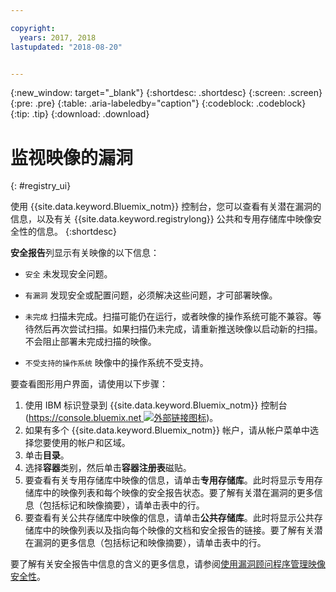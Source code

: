 ```yaml
---

copyright:
  years: 2017, 2018
lastupdated: "2018-08-20"


---
```


{:new_window: target="_blank"}
{:shortdesc: .shortdesc}
{:screen: .screen}
{:pre: .pre}
{:table: .aria-labeledby="caption"}
{:codeblock: .codeblock}
{:tip: .tip}
{:download: .download}


# 监视映像的漏洞
{: #registry_ui}

使用 {{site.data.keyword.Bluemix_notm}} 控制台，您可以查看有关潜在漏洞的信息，以及有关 {{site.data.keyword.registrylong}} 公共和专用存储库中映像安全性的信息。
{:shortdesc}

**安全报告**列显示有关映像的以下信息：
-   `安全` 未发现安全问题。
-   `有漏洞` 发现安全或配置问题，必须解决这些问题，才可部署映像。
-   `未完成` 扫描未完成。扫描可能仍在运行，或者映像的操作系统可能不兼容。等待然后再次尝试扫描。如果扫描仍未完成，请重新推送映像以启动新的扫描。不会阻止部署未完成扫描的映像。

-   `不受支持的操作系统` 映像中的操作系统不受支持。

要查看图形用户界面，请使用以下步骤：

1.  使用 IBM 标识登录到 {{site.data.keyword.Bluemix_notm}} 控制台 ([https://console.bluemix.net ![外部链接图标](../../icons/launch-glyph.svg "外部链接图标")](https://console.bluemix.net))。
2.  如果有多个 {{site.data.keyword.Bluemix_notm}} 帐户，请从帐户菜单中选择您要使用的帐户和区域。
3.  单击**目录**。
4.  选择**容器**类别，然后单击**容器注册表**磁贴。
5.  要查看有关专用存储库中映像的信息，请单击**专用存储库**。此时将显示专用存储库中的映像列表和每个映像的安全报告状态。要了解有关潜在漏洞的更多信息（包括标记和映像摘要），请单击表中的行。
6.  要查看有关公共存储库中映像的信息，请单击**公共存储库**。此时将显示公共存储库中的映像列表以及指向每个映像的文档和安全报告的链接。要了解有关潜在漏洞的更多信息（包括标记和映像摘要），请单击表中的行。

要了解有关安全报告中信息的含义的更多信息，请参阅[使用漏洞顾问程序管理映像安全性](../va/va_index.html)。
